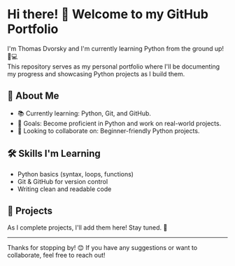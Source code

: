 # Hi there! 👋 Welcome to my GitHub Portfolio

I'm Thomas Dvorsky and I'm currently learning Python from the ground up! 🐍💻  
This repository serves as my personal portfolio where I'll be documenting my progress and showcasing Python projects as I build them.

## 🚀 About Me
- 📚 Currently learning: Python, Git, and GitHub.
- 🎯 Goals: Become proficient in Python and work on real-world projects.
- 🤝 Looking to collaborate on: Beginner-friendly Python projects.

## 🛠 Skills I'm Learning
- Python basics (syntax, loops, functions)
- Git & GitHub for version control
- Writing clean and readable code

## 📌 Projects
As I complete projects, I'll add them here! Stay tuned. 🚀

---
Thanks for stopping by! 😊 If you have any suggestions or want to collaborate, feel free to reach out!
